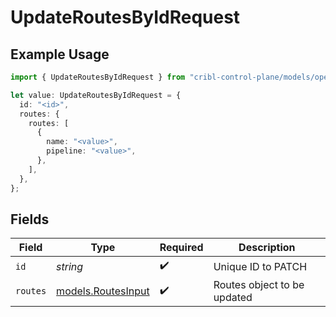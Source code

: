 # UpdateRoutesByIdRequest

## Example Usage

```typescript
import { UpdateRoutesByIdRequest } from "cribl-control-plane/models/operations";

let value: UpdateRoutesByIdRequest = {
  id: "<id>",
  routes: {
    routes: [
      {
        name: "<value>",
        pipeline: "<value>",
      },
    ],
  },
};
```

## Fields

| Field                                             | Type                                              | Required                                          | Description                                       |
| ------------------------------------------------- | ------------------------------------------------- | ------------------------------------------------- | ------------------------------------------------- |
| `id`                                              | *string*                                          | :heavy_check_mark:                                | Unique ID to PATCH                                |
| `routes`                                          | [models.RoutesInput](../../models/routesinput.md) | :heavy_check_mark:                                | Routes object to be updated                       |